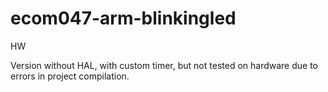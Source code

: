 # ecom047-arm-blinkingled
HW 


Version without HAL, with custom timer, but not tested on hardware due to errors in project compilation. 